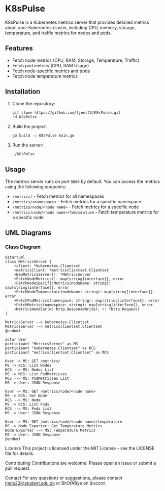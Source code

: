 # K8sPulse

K8sPulse is a Kubernetes metrics server that provides detailed metrics about your Kubernetes cluster, including CPU, memory, storage, temperature, and traffic metrics for nodes and pods.

## Features

- Fetch node metrics (CPU, RAM, Storage, Temperature, Traffic)
- Fetch pod metrics (CPU, RAM Usage)
- Fetch node-specific metrics and pods
- Fetch node temperature metrics

## Installation

1. Clone the repository:
    ```sh
    git clone https://github.com/tjens23/K8sPulse.git
    cd K8sPulse
    ```

2. Build the project:
    ```sh
    go build -o K8sPulse main.go
    ```

3. Run the server:
    ```sh
    ./K8sPulse
    ```

## Usage

The metrics server runs on port `8080` by default. You can access the metrics using the following endpoints:

- `/metrics/` - Fetch metrics for all namespaces
- `/metrics/<namespace>` - Fetch metrics for a specific namespace
- `/metrics/node/<node name>` - Fetch metrics for a specific node
- `/metrics/node/<node name>/temperature` - Fetch temperature metrics for a specific node

## UML Diagrams

### Class Diagram

```plantuml
@startuml
class MetricsServer {
    +client: *kubernetes.Clientset
    +metricsClient: *metricsclientset.Clientset
    +NewMetricsServer(): *MetricsServer
    +FetchNodeMetrics(): map[string]interface{}, error
    +FetchNodeSpecificMetrics(nodeName: string): map[string]interface{}, error
    +FetchNodeTemperature(nodeName: string): map[string]interface{}, error
    +FetchPodMetrics(namespace: string): map[string]interface{}, error
    +FetchMetrics(namespace: string): map[string]interface{}, error
    +MetricsHandler(w: http.ResponseWriter, r: *http.Request)
}

MetricsServer --> kubernetes.Clientset
MetricsServer --> metricsclientset.Clientset
@enduml
```
```@startuml
actor User
participant "MetricsServer" as MS
participant "kubernetes.Clientset" as KCS
participant "metricsclientset.Clientset" as MCS

User -> MS: GET /metrics/
MS -> KCS: List Nodes
KCS --> MS: Nodes List
MS -> MCS: List PodMetricses
MCS --> MS: PodMetricses List
MS -> User: JSON Response

User -> MS: GET /metrics/node/<node name>
MS -> KCS: Get Node
KCS --> MS: Node
MS -> KCS: List Pods
KCS --> MS: Pods List
MS -> User: JSON Response

User -> MS: GET /metrics/node/<node name>/temperature
MS -> Node Exporter: Get Temperature Metrics
Node Exporter --> MS: Temperature Metrics
MS -> User: JSON Response
@enduml
```
License
This project is licensed under the MIT License - see the LICENSE file for details.

Contributing
Contributions are welcome! Please open an issue or submit a pull request.

Contact
For any questions or suggestions, please contact tjens23@student.sdu.dk or BitOfABye on discord.